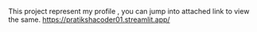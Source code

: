 This project represent my profile , you can jump into attached link to view the same.
https://pratikshacoder01.streamlit.app/
